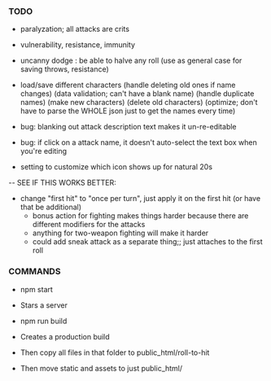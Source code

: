 
### TODO

- paralyzation; all attacks are crits
- vulnerability, resistance, immunity
- uncanny dodge : be able to halve any roll
  (use as general case for saving throws, resistance)


- load/save different characters
  (handle deleting old ones if name changes)
  (data validation; can't have a blank name)
  (handle duplicate names)
  (make new characters)
  (delete old characters)
  (optimize; don't have to parse the WHOLE json just to get the names every time)

- bug: blanking out attack description text makes it un-re-editable
- bug: if click on a attack name, it doesn't auto-select the text box when you're editing

- setting to customize which icon shows up for natural 20s



-- SEE IF THIS WORKS BETTER:

- change "first hit" to "once per turn", just apply it on the first hit (or have that be additional)
	- bonus action for fighting makes things harder because there are different modifiers for the attacks
	- anything for two-weapon fighting will make it harder
	- could add sneak attack as a separate thing;; just attaches to the first roll

### COMMANDS

- npm start
- Stars a server

- npm run build
- Creates a production build
- Then copy all files in that folder to public_html/roll-to-hit
- Then move static and assets to just public_html/

